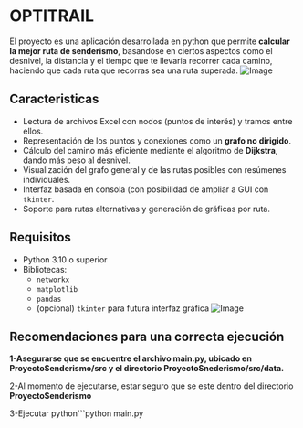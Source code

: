 # OPTITRAIL
El proyecto es una aplicación desarrollada en python que permite **calcular la mejor ruta de senderismo**, basandose en ciertos aspectos como el desnivel, la distancia y el tiempo que te llevaria recorrer cada camino,  haciendo que cada ruta que recorras sea una ruta superada.
![Image](https://github.com/user-attachments/assets/d5b8b652-1128-4d45-949c-51e112396844)
## Caracteristicas

- Lectura de archivos Excel con nodos (puntos de interés) y tramos entre ellos.
- Representación de los puntos y conexiones como un **grafo no dirigido**.
- Cálculo del camino más eficiente mediante el algoritmo de **Dijkstra**, dando más peso al desnivel.
- Visualización del grafo general y de las rutas posibles con resúmenes individuales.
- Interfaz basada en consola (con posibilidad de ampliar a GUI con `tkinter`.
- Soporte para rutas alternativas y generación de gráficas por ruta.
## Requisitos
- Python 3.10 o superior
- Bibliotecas:
  - `networkx`
  - `matplotlib`
  - `pandas`
  - (opcional) `tkinter` para futura interfaz gráfica
  ![Image](https://github.com/user-attachments/assets/10c5bde8-866c-4b14-a931-c3cb82fd762d)
## Recomendaciones para una correcta ejecución

**1-Asegurarse que se encuentre el archivo 
main.py, ubicado en ProyectoSenderismo/src y el directorio 
ProyectoSnederismo/src/data.**

2-Al momento de ejecutarse, estar seguro que se este dentro del directorio **ProyectoSenderismo**

3-Ejecutar python```python
 main.py
``` en el cdmd
